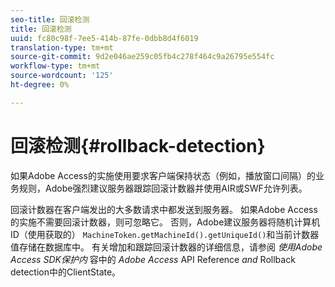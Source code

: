 ```yaml
---
seo-title: 回滚检测
title: 回滚检测
uuid: fc80c98f-7ee5-414b-87fe-0dbb8d4f6019
translation-type: tm+mt
source-git-commit: 9d2e046ae259c05fb4c278f464c9a26795e554fc
workflow-type: tm+mt
source-wordcount: '125'
ht-degree: 0%

---
```



# 回滚检测{#rollback-detection}

如果Adobe Access的实施使用要求客户端保持状态（例如，播放窗口间隔）的业务规则，Adobe强烈建议服务器跟踪回滚计数器并使用AIR或SWF允许列表。

回滚计数器在客户端发出的大多数请求中都发送到服务器。 如果Adobe Access的实施不需要回滚计数器，则可忽略它。 否则，Adobe建议服务器将随机计算机ID（使用获取的） `MachineToken.getMachineId().getUniqueId()`和当前计数器值存储在数据库中。 有关增加和跟踪回滚计数器的详细信息，请参阅 *使用Adobe Access SDK保护内* 容中的 *Adobe Access* API Reference *and* Rollback detection中的ClientState。
